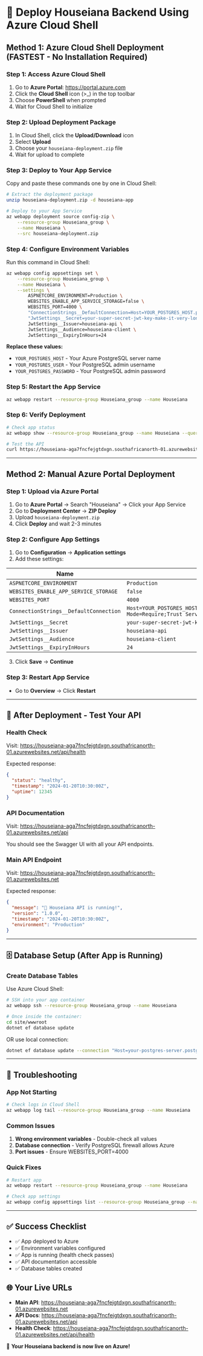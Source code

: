 # 🚀 Deploy Houseiana Backend Using Azure Cloud Shell

## Method 1: Azure Cloud Shell Deployment (FASTEST - No Installation Required)

### Step 1: Access Azure Cloud Shell
1. Go to **Azure Portal**: https://portal.azure.com
2. Click the **Cloud Shell** icon (>_) in the top toolbar
3. Choose **PowerShell** when prompted
4. Wait for Cloud Shell to initialize

### Step 2: Upload Deployment Package
1. In Cloud Shell, click the **Upload/Download** icon
2. Select **Upload**
3. Choose your `houseiana-deployment.zip` file
4. Wait for upload to complete

### Step 3: Deploy to Your App Service
Copy and paste these commands one by one in Cloud Shell:

```bash
# Extract the deployment package
unzip houseiana-deployment.zip -d houseiana-app

# Deploy to your App Service
az webapp deployment source config-zip \
    --resource-group Houseiana_group \
    --name Houseiana \
    --src houseiana-deployment.zip
```

### Step 4: Configure Environment Variables
Run this command in Cloud Shell:

```bash
az webapp config appsettings set \
    --resource-group Houseiana_group \
    --name Houseiana \
    --settings \
        ASPNETCORE_ENVIRONMENT=Production \
        WEBSITES_ENABLE_APP_SERVICE_STORAGE=false \
        WEBSITES_PORT=4000 \
        "ConnectionStrings__DefaultConnection=Host=YOUR_POSTGRES_HOST.postgres.database.azure.com;Port=5432;Database=houseiana;Username=YOUR_POSTGRES_USER;Password=YOUR_POSTGRES_PASSWORD;SSL Mode=Require;Trust Server Certificate=true" \
        "JwtSettings__Secret=your-super-secret-jwt-key-make-it-very-long-and-secure-at-least-64-characters-long" \
        JwtSettings__Issuer=houseiana-api \
        JwtSettings__Audience=houseiana-client \
        JwtSettings__ExpiryInHours=24
```

**Replace these values:**
- `YOUR_POSTGRES_HOST` - Your Azure PostgreSQL server name
- `YOUR_POSTGRES_USER` - Your PostgreSQL admin username
- `YOUR_POSTGRES_PASSWORD` - Your PostgreSQL admin password

### Step 5: Restart the App Service
```bash
az webapp restart --resource-group Houseiana_group --name Houseiana
```

### Step 6: Verify Deployment
```bash
# Check app status
az webapp show --resource-group Houseiana_group --name Houseiana --query state

# Test the API
curl https://houseiana-aga7fncfejgtdxgn.southafricanorth-01.azurewebsites.net/api/health
```

---

## Method 2: Manual Azure Portal Deployment

### Step 1: Upload via Azure Portal
1. Go to **Azure Portal** → Search "Houseiana" → Click your App Service
2. Go to **Deployment Center** → **ZIP Deploy**
3. Upload `houseiana-deployment.zip`
4. Click **Deploy** and wait 2-3 minutes

### Step 2: Configure App Settings
1. Go to **Configuration** → **Application settings**
2. Add these settings:

| Name | Value |
|------|-------|
| `ASPNETCORE_ENVIRONMENT` | `Production` |
| `WEBSITES_ENABLE_APP_SERVICE_STORAGE` | `false` |
| `WEBSITES_PORT` | `4000` |
| `ConnectionStrings__DefaultConnection` | `Host=YOUR_POSTGRES_HOST.postgres.database.azure.com;Port=5432;Database=houseiana;Username=YOUR_POSTGRES_USER;Password=YOUR_POSTGRES_PASSWORD;SSL Mode=Require;Trust Server Certificate=true` |
| `JwtSettings__Secret` | `your-super-secret-jwt-key-make-it-very-long-and-secure` |
| `JwtSettings__Issuer` | `houseiana-api` |
| `JwtSettings__Audience` | `houseiana-client` |
| `JwtSettings__ExpiryInHours` | `24` |

3. Click **Save** → **Continue**

### Step 3: Restart App Service
- Go to **Overview** → Click **Restart**

---

## 🎯 After Deployment - Test Your API

### Health Check
Visit: https://houseiana-aga7fncfejgtdxgn.southafricanorth-01.azurewebsites.net/api/health

Expected response:
```json
{
  "status": "healthy",
  "timestamp": "2024-01-20T10:30:00Z",
  "uptime": 12345
}
```

### API Documentation
Visit: https://houseiana-aga7fncfejgtdxgn.southafricanorth-01.azurewebsites.net/api

You should see the Swagger UI with all your API endpoints.

### Main API Endpoint
Visit: https://houseiana-aga7fncfejgtdxgn.southafricanorth-01.azurewebsites.net

Expected response:
```json
{
  "message": "🚀 Houseiana API is running!",
  "version": "1.0.0",
  "timestamp": "2024-01-20T10:30:00Z",
  "environment": "Production"
}
```

---

## 🗄️ Database Setup (After App is Running)

### Create Database Tables
Use Azure Cloud Shell:

```bash
# SSH into your app container
az webapp ssh --resource-group Houseiana_group --name Houseiana

# Once inside the container:
cd site/wwwroot
dotnet ef database update
```

OR use local connection:
```bash
dotnet ef database update --connection "Host=your-postgres-server.postgres.database.azure.com;Port=5432;Database=houseiana;Username=your-admin;Password=your-password;SSL Mode=Require"
```

---

## 🔧 Troubleshooting

### App Not Starting
```bash
# Check logs in Cloud Shell
az webapp log tail --resource-group Houseiana_group --name Houseiana
```

### Common Issues
1. **Wrong environment variables** - Double-check all values
2. **Database connection** - Verify PostgreSQL firewall allows Azure
3. **Port issues** - Ensure WEBSITES_PORT=4000

### Quick Fixes
```bash
# Restart app
az webapp restart --resource-group Houseiana_group --name Houseiana

# Check app settings
az webapp config appsettings list --resource-group Houseiana_group --name Houseiana
```

---

## ✅ Success Checklist

- ✅ App deployed to Azure
- ✅ Environment variables configured
- ✅ App is running (health check passes)
- ✅ API documentation accessible
- ✅ Database tables created

## 🌐 Your Live URLs

- **Main API**: https://houseiana-aga7fncfejgtdxgn.southafricanorth-01.azurewebsites.net
- **API Docs**: https://houseiana-aga7fncfejgtdxgn.southafricanorth-01.azurewebsites.net/api
- **Health Check**: https://houseiana-aga7fncfejgtdxgn.southafricanorth-01.azurewebsites.net/api/health

🎉 **Your Houseiana backend is now live on Azure!**